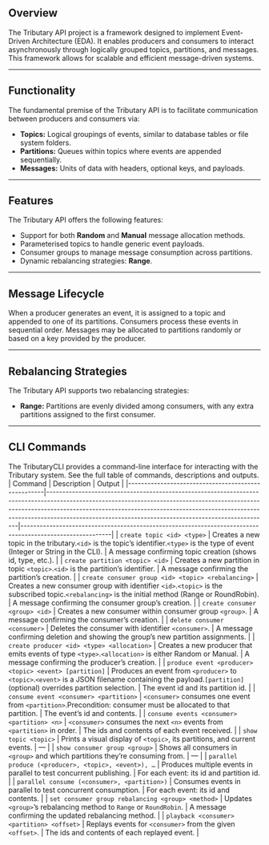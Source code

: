 ## Overview

The Tributary API project is a framework designed to implement Event-Driven Architecture (EDA). It enables producers and consumers to interact asynchronously through logically grouped topics, partitions, and messages. This framework allows for scalable and efficient message-driven systems.

---

## Functionality

The fundamental premise of the Tributary API is to facilitate communication between producers and consumers via:

- **Topics:** Logical groupings of events, similar to database tables or file system folders.
- **Partitions:** Queues within topics where events are appended sequentially.
- **Messages:** Units of data with headers, optional keys, and payloads.

---

## Features

The Tributary API offers the following features:

- Support for both **Random** and **Manual** message allocation methods.
- Parameterised topics to handle generic event payloads.
- Consumer groups to manage message consumption across partitions.
- Dynamic rebalancing strategies: **Range**.

---

## Message Lifecycle

When a producer generates an event, it is assigned to a topic and appended to one of its partitions. Consumers process these events in sequential order. Messages may be allocated to partitions randomly or based on a key provided by the producer.

---

## Rebalancing Strategies

The Tributary API supports two rebalancing strategies:

- **Range:** Partitions are evenly divided among consumers, with any extra partitions assigned to the first consumer.

---

## CLI Commands

The TributaryCLI provides a command-line interface for interacting with the Tributary system. See the full table of commands, descriptions and outputs.
| Command                                            | Description                                                                                                                                                                                                                                                                                                   | Output                                                                                                   |
|----------------------------------------------------|---------------------------------------------------------------------------------------------------------------------------------------------------------------------------------------------------------------------------------------------------------------------------------------------------------------|----------------------------------------------------------------------------------------------------------|
| `create topic <id> <type>`                         | Creates a new topic in the tributary.`<id>` is the topic’s identifier.`<type>` is the type of event (Integer or String in the CLI).                                                                                                                             | A message confirming topic creation (shows id, type, etc.).                                             |
| `create partition <topic> <id>`                    | Creates a new partition in topic `<topic>`.`<id>` is the partition’s identifier.                                                                                                                                                                                  | A message confirming the partition’s creation.                                                           |
| `create consumer group <id> <topic> <rebalancing>` | Creates a new consumer group with identifier `<id>`.`<topic>` is the subscribed topic.`<rebalancing>` is the initial method (Range or RoundRobin).                                                                                                 | A message confirming the consumer group’s creation.                                                      |
| `create consumer <group> <id>`                     | Creates a new consumer within consumer group `<group>`.                                                                                                                                                                                                     | A message confirming the consumer’s creation.                                                            |
| `delete consumer <consumer>`                       | Deletes the consumer with identifier `<consumer>`.                                                                                                                                                                                                           | A message confirming deletion and showing the group’s new partition assignments.                        |
| `create producer <id> <type> <allocation>`         | Creates a new producer that emits events of type `<type>`.`<allocation>` is either Random or Manual.                                                                                                                                                     | A message confirming the producer’s creation.                                                            |
| `produce event <producer> <topic> <event> [partition]` | Produces an event from `<producer>` to `<topic>`.`<event>` is a JSON filename containing the payload.`[partition]` (optional) overrides partition selection.                                                                                       | The event id and its partition id.                                                                       |
| `consume event <consumer> <partition>`             | `<consumer>` consumes one event from `<partition>`.Precondition: consumer must be allocated to that partition.                                                                                                                                                | The event’s id and contents.                                                                             |
| `consume events <consumer> <partition> <n>`        | `<consumer>` consumes the next `<n>` events from `<partition>` in order.                                                                                                                                                                                      | The ids and contents of each event received.                                                             |
| `show topic <topic>`                               | Prints a visual display of `<topic>`, its partitions, and current events.                                                                                                                                                                                     | —                                                                                                        |
| `show consumer group <group>`                      | Shows all consumers in `<group>` and which partitions they’re consuming from.                                                                                                                                                                                 | —                                                                                                        |
| `parallel produce (<producer>, <topic>, <event>), …` | Produces multiple events in parallel to test concurrent publishing.                                                                                                                                                                                              | For each event: its id and partition id.                                                                 |
| `parallel consume (<consumer>, <partition>)`       | Consumes events in parallel to test concurrent consumption.                                                                                                                                                                                                  | For each event: its id and contents.                                                                     |
| `set consumer group rebalancing <group> <method>`  | Updates `<group>`’s rebalancing method to `Range` or `RoundRobin`.                                                                                                                                                                                              | A message confirming the updated rebalancing method.                                                     |
| `playback <consumer> <partition> <offset>`         | Replays events for `<consumer>` from the given `<offset>`.                                                                                                                                                                                                    | The ids and contents of each replayed event.                                                             |
